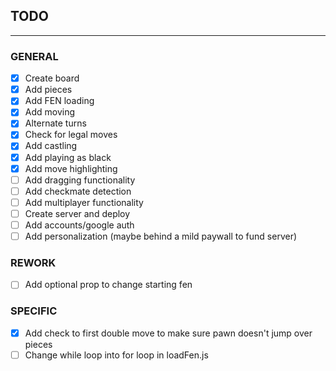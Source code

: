 ## TODO 
---

### GENERAL
- [X] Create board
- [X] Add pieces
- [X] Add FEN loading
- [X] Add moving
- [X] Alternate turns
- [X] Check for legal moves
- [X] Add castling
- [X] Add playing as black
- [X] Add move highlighting
- [ ] Add dragging functionality
- [ ] Add checkmate detection
- [ ] Add multiplayer functionality
- [ ] Create server and deploy
- [ ] Add accounts/google auth
- [ ] Add personalization (maybe behind a mild paywall to fund server)

### REWORK
- [ ] Add optional prop to change starting fen

### SPECIFIC
- [X] Add check to first double move to make sure pawn doesn't jump over pieces
- [ ] Change while loop into for loop in loadFen.js